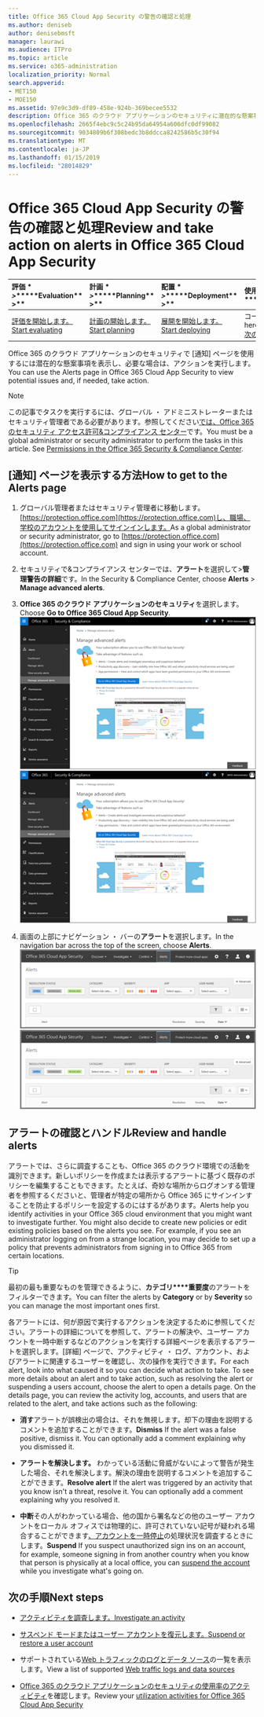 ```yaml
---
title: Office 365 Cloud App Security の警告の確認と処理
ms.author: deniseb
author: denisebmsft
manager: laurawi
ms.audience: ITPro
ms.topic: article
ms.service: o365-administration
localization_priority: Normal
search.appverid:
- MET150
- MOE150
ms.assetid: 97e9c3d9-df89-458e-924b-369becee5532
description: Office 365 のクラウド アプリケーションのセキュリティに潜在的な懸案事項を表示し、アクションを実行するのには [通知] ページを使用します。閉じるし、アラートを解決するまたは必要に応じて、ユーザー アカウントを一時停止できます。
ms.openlocfilehash: 2665f4ebc9c5c24b95da64954a606dfc0df99082
ms.sourcegitcommit: 9034809b6f308bedc3b8ddcca8242586b5c30f94
ms.translationtype: MT
ms.contentlocale: ja-JP
ms.lasthandoff: 01/15/2019
ms.locfileid: "28014829"
---
```

# <a name="review-and-take-action-on-alerts-in-office-365-cloud-app-security"></a><span data-ttu-id="f7d43-104">Office 365 Cloud App Security の警告の確認と処理</span><span class="sxs-lookup"><span data-stu-id="f7d43-104">Review and take action on alerts in Office 365 Cloud App Security</span></span>
  
|<span data-ttu-id="f7d43-105">評価 \* *\>*\*</span><span class="sxs-lookup"><span data-stu-id="f7d43-105">\*\*\*\*Evaluation\*\* \>\*\*</span></span>|<span data-ttu-id="f7d43-106">計画 \* *\>*\*</span><span class="sxs-lookup"><span data-stu-id="f7d43-106">\*\*\*\*Planning\*\* \>\*\*</span></span>|<span data-ttu-id="f7d43-107">配置 \* *\>*\*</span><span class="sxs-lookup"><span data-stu-id="f7d43-107">\*\*\*\*Deployment\*\* \>\*\*</span></span>|<span data-ttu-id="f7d43-108">使用率。</span><span class="sxs-lookup"><span data-stu-id="f7d43-108">\*\*\*\*Utilization\*\*\*\*</span></span>|
|:-----|:-----|:-----|:-----|
|[<span data-ttu-id="f7d43-109">評価を開始します。</span><span class="sxs-lookup"><span data-stu-id="f7d43-109">Start evaluating</span></span>](office-365-cas-overview.md) <br/> |[<span data-ttu-id="f7d43-110">計画の開始します。</span><span class="sxs-lookup"><span data-stu-id="f7d43-110">Start planning</span></span>](get-ready-for-office-365-cas.md) <br/> |[<span data-ttu-id="f7d43-111">展開を開始します。</span><span class="sxs-lookup"><span data-stu-id="f7d43-111">Start deploying</span></span>](turn-on-office-365-cas.md) <br/> |<span data-ttu-id="f7d43-112">コースです!</span><span class="sxs-lookup"><span data-stu-id="f7d43-112">You are here!</span></span>  <br/> [<span data-ttu-id="f7d43-113">次の手順</span><span class="sxs-lookup"><span data-stu-id="f7d43-113">Next steps</span></span>](#next-steps) <br/> |
   
<span data-ttu-id="f7d43-114">Office 365 のクラウド アプリケーションのセキュリティで [通知] ページを使用するには潜在的な懸案事項を表示し、必要な場合は、アクションを実行します。</span><span class="sxs-lookup"><span data-stu-id="f7d43-114">You can use the Alerts page in Office 365 Cloud App Security to view potential issues and, if needed, take action.</span></span>
  
> [!NOTE]
> <span data-ttu-id="f7d43-p102">この記事でタスクを実行するには、グローバル ・ アドミニストレーターまたはセキュリティ管理者である必要があります。参照してください[では、Office 365 のセキュリティ アクセス許可&amp;コンプライアンス センター](permissions-in-the-security-and-compliance-center.md)です。</span><span class="sxs-lookup"><span data-stu-id="f7d43-p102">You must be a global administrator or security administrator to perform the tasks in this article. See [Permissions in the Office 365 Security &amp; Compliance Center](permissions-in-the-security-and-compliance-center.md).</span></span> 
  
## <a name="how-to-get-to-the-alerts-page"></a><span data-ttu-id="f7d43-117">[通知] ページを表示する方法</span><span class="sxs-lookup"><span data-stu-id="f7d43-117">How to get to the Alerts page</span></span>

1. <span data-ttu-id="f7d43-118">グローバル管理者またはセキュリティ管理者に移動します。[https://protection.office.com](https://protection.office.com)し、職場、学校のアカウントを使用してサインインします。</span><span class="sxs-lookup"><span data-stu-id="f7d43-118">As a global administrator or security administrator, go to [https://protection.office.com](https://protection.office.com) and sign in using your work or school account.</span></span> 
    
2. <span data-ttu-id="f7d43-119">セキュリティで&amp;コンプライアンス センターでは、**アラート**を選択して\>**管理警告の詳細**です。</span><span class="sxs-lookup"><span data-stu-id="f7d43-119">In the Security &amp; Compliance Center, choose **Alerts** \> **Manage advanced alerts**.</span></span>
    
3. <span data-ttu-id="f7d43-120">**Office 365 のクラウド アプリケーションのセキュリティ**を選択します。</span><span class="sxs-lookup"><span data-stu-id="f7d43-120">Choose **Go to Office 365 Cloud App Security**.</span></span><br/><span data-ttu-id="f7d43-121">![セキュリティ&amp;コンプライアンス センターでは、Office 365 のクラウド アプリケーションのセキュリティに移動するのには高度な通知の管理を選択します。](media/958632d4-03e3-4ade-8e22-d5509db6fca7.png)</span><span class="sxs-lookup"><span data-stu-id="f7d43-121">![In the Security &amp; Compliance Center, choose Manage Advanced Alerts to go to Office 365 Cloud App Security](media/958632d4-03e3-4ade-8e22-d5509db6fca7.png)</span></span>
  
4. <span data-ttu-id="f7d43-122">画面の上部にナビゲーション ・ バーの**アラート**を選択します。</span><span class="sxs-lookup"><span data-stu-id="f7d43-122">In the navigation bar across the top of the screen, choose **Alerts**.</span></span><br/><span data-ttu-id="f7d43-123">![[アラート] ページで、トリガーされたアラートと行った操作を確認できます。](media/3b53d4c9-4b13-435d-8547-8c0f9ae6b914.png)</span><span class="sxs-lookup"><span data-stu-id="f7d43-123">![On the Alerts page, you can see alerts that were triggered and any actions taken.](media/3b53d4c9-4b13-435d-8547-8c0f9ae6b914.png)</span></span>
  
## <a name="review-and-handle-alerts"></a><span data-ttu-id="f7d43-124">アラートの確認とハンドル</span><span class="sxs-lookup"><span data-stu-id="f7d43-124">Review and handle alerts</span></span>

<span data-ttu-id="f7d43-p103">アラートでは、さらに調査することも、Office 365 のクラウド環境での活動を識別できます。新しいポリシーを作成または表示するアラートに基づく既存のポリシーを編集することもできます。たとえば、奇妙な場所からログオンする管理者を参照するくださいと、管理者が特定の場所から Office 365 にサインインすることを防止するポリシーを設定するのにはするがあります。</span><span class="sxs-lookup"><span data-stu-id="f7d43-p103">Alerts help you identify activities in your Office 365 cloud environment that you might want to investigate further. You might also decide to create new policies or edit existing policies based on the alerts you see. For example, if you see an administrator logging on from a strange location, you may decide to set up a policy that prevents administrators from signing in to Office 365 from certain locations.</span></span>
  
> [!TIP]
> <span data-ttu-id="f7d43-128">最初の最も重要なものを管理できるように、**カテゴリ\*\*\*\*重要度**のアラートをフィルターできます。</span><span class="sxs-lookup"><span data-stu-id="f7d43-128">You can filter the alerts by **Category** or by **Severity** so you can manage the most important ones first.</span></span> 
  
<span data-ttu-id="f7d43-p104">各アラートには、何が原因で実行するアクションを決定するために参照してください。アラートの詳細についてを参照して、アラートの解決や、ユーザー アカウントを一時中断するなどのアクションを実行する詳細ページを表示するアラートを選択します。[詳細] ページで、アクティビティ ・ ログ、アカウント、およびアラートに関連するユーザーを確認し、次の操作を実行できます。</span><span class="sxs-lookup"><span data-stu-id="f7d43-p104">For each alert, look into what caused it so you can decide what action to take. To see more details about an alert and to take action, such as resolving the alert or suspending a users account, choose the alert to open a details page. On the details page, you can review the activity log, accounts, and users that are related to the alert, and take actions such as the following:</span></span>
  
- <span data-ttu-id="f7d43-p105">**消す**アラートが誤検出の場合は、それを無視します。却下の理由を説明するコメントを追加することができます。</span><span class="sxs-lookup"><span data-stu-id="f7d43-p105">**Dismiss** If the alert was a false positive, dismiss it. You can optionally add a comment explaining why you dismissed it.</span></span> 
    
- <span data-ttu-id="f7d43-p106">**アラートを解決します。** わかっている活動に脅威がないによって警告が発生した場合、それを解決します。解決の理由を説明するコメントを追加することができます。</span><span class="sxs-lookup"><span data-stu-id="f7d43-p106">**Resolve alert** If the alert was triggered by an activity that you know isn't a threat, resolve it. You can optionally add a comment explaining why you resolved it.</span></span> 
    
- <span data-ttu-id="f7d43-136">**中断**その人がわかっている場合、他の国から署名などの他のユーザー アカウントをローカル オフィスでは物理的に、許可されていない記号が疑われる場合することができます[、アカウントを一時停止](suspend-or-restore-an-account-in-ocas.md)の処理状況を調査するときにします。</span><span class="sxs-lookup"><span data-stu-id="f7d43-136">**Suspend** If you suspect unauthorized sign ins on an account, for example, someone signing in from another country when you know that person is physically at a local office, you can [suspend the account](suspend-or-restore-an-account-in-ocas.md) while you investigate what's going on.</span></span> 
    
## <a name="next-steps"></a><span data-ttu-id="f7d43-137">次の手順</span><span class="sxs-lookup"><span data-stu-id="f7d43-137">Next steps</span></span>

- [<span data-ttu-id="f7d43-138">アクティビティを調査します。</span><span class="sxs-lookup"><span data-stu-id="f7d43-138">Investigate an activity</span></span>](investigate-an-activity-in-office-365-cas.md)
    
- [<span data-ttu-id="f7d43-139">サスペンド モードまたはユーザー アカウントを復元します。</span><span class="sxs-lookup"><span data-stu-id="f7d43-139">Suspend or restore a user account</span></span>](suspend-or-restore-an-account-in-ocas.md)
    
- <span data-ttu-id="f7d43-140">サポートされている[Web トラフィックのログとデータ ソース](web-traffic-logs-and-data-sources-for-ocas.md)の一覧を表示します。</span><span class="sxs-lookup"><span data-stu-id="f7d43-140">View a list of supported [Web traffic logs and data sources](web-traffic-logs-and-data-sources-for-ocas.md)</span></span>
    
- <span data-ttu-id="f7d43-141">[Office 365 のクラウド アプリケーションのセキュリティの使用率のアクティビティ](utilization-activities-for-ocas.md)を確認します。</span><span class="sxs-lookup"><span data-stu-id="f7d43-141">Review your [utilization activities for Office 365 Cloud App Security](utilization-activities-for-ocas.md)</span></span>
    

